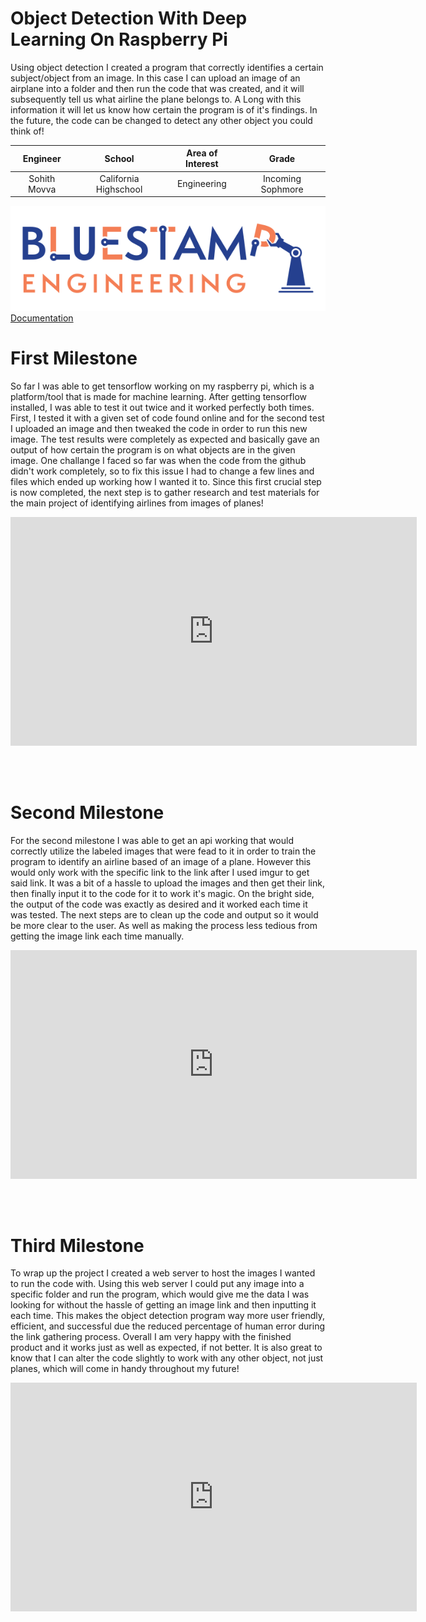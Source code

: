﻿# Object Detection With Deep Learning On Raspberry Pi
 
Using object detection I created a program that correctly identifies a certain subject/object from an image. In this case I can upload an image of an airplane into a folder and then run the code that was created, and it will subsequently tell us what airline the plane belongs to. A Long with this information it will let us know how certain the program is of it's findings. In the future, the code can be changed to detect any other object you could think of!

| **Engineer** | **School** | **Area of Interest** | **Grade** |
|:--:|:--:|:--:|:--:|
| Sohith Movva | California Highschool | Engineering | Incoming Sophmore

![Headstone Image](https://raw.githubusercontent.com/BlueStampEng/BSE_Template_Portfolio/de8633f62b5da2234992a0178a6a72fd6df7e7e1/branding/BlueStamp-Logo.svg)
[Documentation](BSEdocumentation.pdf)
  

# First Milestone
  
So far I was able to get tensorflow working on my raspberry pi, which is a platform/tool that is made for machine learning. After getting tensorflow installed, I was able to test it out twice and it worked perfectly both times. First, I tested it with a given set of code found online and for the second test I uploaded an image and then tweaked the code in order to run this new image. The test results were completely as expected and basically gave an output of how certain the program is on what objects are in the given image. One challange I faced so far was when the code from the github didn't work completely, so to fix this issue I had to change a few lines and files which ended up working how I wanted it to. Since this first crucial step is now completed, the next step is to gather research and test materials for the main project of identifying airlines from images of planes!

<iframe width="650" height="365.625" src="https://www.youtube.com/embed/1lDAeFAYNfI" title="YouTube video player" frameborder="0" allow="accelerometer; autoplay; clipboard-write; encrypted-media; gyroscope; picture-in-picture" allowfullscreen></iframe>
 
 <br> <br>

# Second Milestone
 
For the second milestone I was able to get an api working that would correctly utilize the labeled images that were fead to it in order to train the program to identify an airline based of an image of a plane. However this would only work with the specific link to the link after I used imgur to get said link. It was a bit of a hassle to upload the images and then get their link, then finally input it to the code for it to work it's magic. On the bright side, the output of the code was exactly as desired and it worked each time it was tested. The next steps are to clean up the code and output so it would be more clear to the user. As well as making the process less tedious from getting the image link each time manually. 
 
<iframe width="650" height="365.625" src="https://www.youtube.com/embed/qT83YkiYU4A" title="YouTube video player" frameborder="0" allow="accelerometer; autoplay; clipboard-write; encrypted-media; gyroscope; picture-in-picture" allowfullscreen></iframe>
 
 <br> <br>

# Third Milestone
 
To wrap up the project I created a web server to host the images I wanted to run the code with. Using this web server I could put any image into a specific folder and run the program, which would give me the data I was looking for without the hassle of getting an image link and then inputting it each time. This makes the object detection program way more user friendly, efficient, and successful due the reduced percentage of human error during the link gathering process. Overall I am very happy with the finished product and it works just as well as expected, if not better. It is also great to know that I can alter the code slightly to work with any other object, not just planes, which will come in handy throughout my future! 
 
<iframe width="650" height="365.625" src="https://www.youtube.com/embed/XNyUs3A4QAA" title="YouTube video player" frameborder="0" allow="accelerometer; autoplay; clipboard-write; encrypted-media; gyroscope; picture-in-picture" allowfullscreen></iframe>
